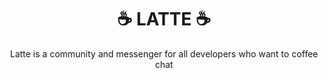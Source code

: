 <h1 style="text-align:center">☕ LATTE ☕</h1>

<p style="text-align:center"> Latte is a community and messenger for all developers who want to coffee chat </p>
